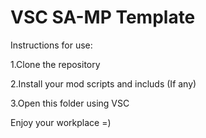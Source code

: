 # VSC SA-MP Template
Instructions for use:

1.Clone the repository

2.Install your mod scripts and includs (If any)

3.Open this folder using VSC

Enjoy your workplace =)
